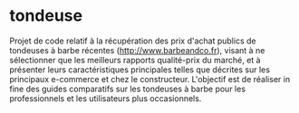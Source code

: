 # tondeuse

Projet de code relatif à la récupération des prix d'achat publics de tondeuses à barbe récentes (http://www.barbeandco.fr), visant à ne sélectionner que les meilleurs rapports qualité-prix du marché, et à présenter leurs caractéristiques principales telles que décrites sur les principaux e-commerce et chez le constructeur. L'objectif est de réaliser in fine des guides comparatifs sur les tondeuses à barbe pour les professionnels et les utilisateurs plus occasionnels.
